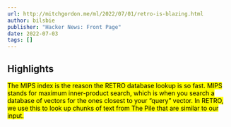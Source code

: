 ```yaml
---
url: http://mitchgordon.me/ml/2022/07/01/retro-is-blazing.html
author: bilsbie
publisher: "Hacker News: Front Page"
date: 2022-07-03
tags: []
---
```


## Highlights
<mark>The MIPS index is the reason the RETRO database lookup is so fast. MIPS stands for maximum inner-product search, which is when you search a database of vectors for the ones closest to your “query” vector. In RETRO, we use this to look up chunks of text from The Pile that are similar to our input.</mark>